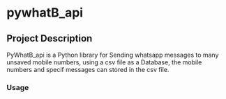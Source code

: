 # pywhatB_api

## Project Description
PyWhatB_api is a Python library for Sending whatsapp messages to many unsaved mobile numbers, using a csv file as a Database, the mobile numbers and specif messages can stored in the csv file.

### Usage
